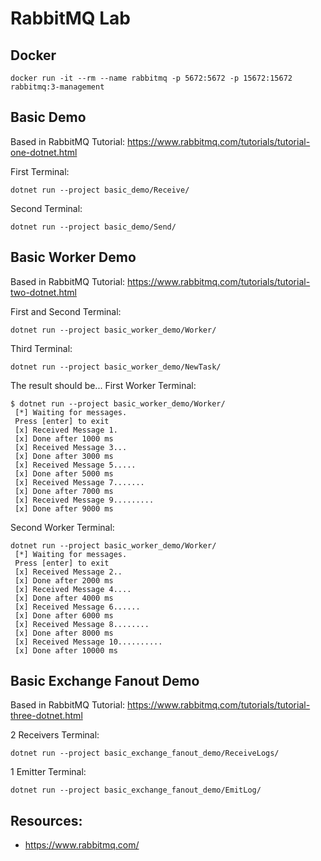 # RabbitMQ Lab

## Docker
```
docker run -it --rm --name rabbitmq -p 5672:5672 -p 15672:15672 rabbitmq:3-management
```
## Basic Demo
Based in RabbitMQ Tutorial: https://www.rabbitmq.com/tutorials/tutorial-one-dotnet.html

First Terminal:
```
dotnet run --project basic_demo/Receive/
```
Second Terminal:
```
dotnet run --project basic_demo/Send/
```

## Basic Worker Demo
Based in RabbitMQ Tutorial: https://www.rabbitmq.com/tutorials/tutorial-two-dotnet.html

First and Second Terminal:
```
dotnet run --project basic_worker_demo/Worker/
```
Third Terminal:
```
dotnet run --project basic_worker_demo/NewTask/
```

The result should be...
First Worker Terminal:
```
$ dotnet run --project basic_worker_demo/Worker/
 [*] Waiting for messages.
 Press [enter] to exit
 [x] Received Message 1.
 [x] Done after 1000 ms
 [x] Received Message 3...
 [x] Done after 3000 ms
 [x] Received Message 5.....
 [x] Done after 5000 ms
 [x] Received Message 7.......
 [x] Done after 7000 ms
 [x] Received Message 9.........
 [x] Done after 9000 ms
```
Second Worker Terminal:
```
dotnet run --project basic_worker_demo/Worker/
 [*] Waiting for messages.
 Press [enter] to exit
 [x] Received Message 2..
 [x] Done after 2000 ms
 [x] Received Message 4....
 [x] Done after 4000 ms
 [x] Received Message 6......
 [x] Done after 6000 ms
 [x] Received Message 8........
 [x] Done after 8000 ms
 [x] Received Message 10..........
 [x] Done after 10000 ms
```

## Basic Exchange Fanout Demo
Based in RabbitMQ Tutorial: https://www.rabbitmq.com/tutorials/tutorial-three-dotnet.html

2 Receivers Terminal:
```
dotnet run --project basic_exchange_fanout_demo/ReceiveLogs/
```
1 Emitter Terminal:
```
dotnet run --project basic_exchange_fanout_demo/EmitLog/
```

## Resources:
- https://www.rabbitmq.com/